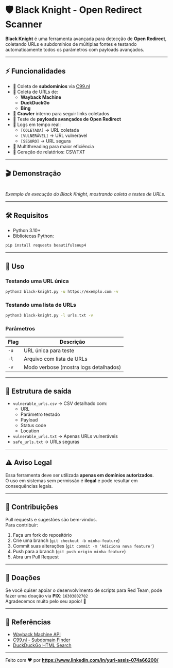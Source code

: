 # 🛡️ Black Knight - Open Redirect Scanner

&#x20;      &#x20;

**Black Knight** é uma ferramenta avançada para detecção de **Open Redirect**, coletando URLs e subdomínios de múltiplas fontes e testando automaticamente todos os parâmetros com payloads avançados.

---

## ⚡ Funcionalidades

- 🔹 Coleta de **subdomínios** via [C99.nl](https://subdomainfinder.c99.nl/)
- 🔹 Coleta de URLs de:
  - **Wayback Machine**
  - **DuckDuckGo**
  - **Bing**
- 🔹 **Crawler** interno para seguir links coletados
- 🔹 Teste de **payloads avançados de Open Redirect**
- 🔹 Logs em tempo real:
  - `[COLETADA]` → URL coletada
  - `[VULNERÁVEL]` → URL vulnerável
  - `[SEGURO]` → URL segura
- 🔹 Multithreading para maior eficiência
- 🔹 Geração de relatórios: CSV/TXT

---

## 🎬 Demonstração

\
*Exemplo de execução do Black Knight, mostrando coleta e testes de URLs.*

---

## 🛠️ Requisitos

- Python 3.10+
- Bibliotecas Python:

```bash
pip install requests beautifulsoup4
```

---

## 🚀 Uso

### Testando uma URL única

```bash
python3 black-knight.py -u https://exemplo.com -v
```

### Testando uma lista de URLs

```bash
python3 black-knight.py -l urls.txt -v
```

### Parâmetros

| Flag | Descrição                             |
| ---- | ------------------------------------- |
| `-u` | URL única para teste                  |
| `-l` | Arquivo com lista de URLs             |
| `-v` | Modo verbose (mostra logs detalhados) |

---

## 📄 Estrutura de saída

- `vulnerable_urls.csv` → CSV detalhado com:
  - URL
  - Parâmetro testado
  - Payload
  - Status code
  - Location
- `vulnerable_urls.txt` → Apenas URLs vulneráveis
- `safe_urls.txt` → URLs seguras

---

## ⚠️ Aviso Legal

Essa ferramenta deve ser utilizada **apenas em domínios autorizados**.\
O uso em sistemas sem permissão é **ilegal** e pode resultar em consequências legais.

---

## 📌 Contribuições

Pull requests e sugestões são bem-vindos.\
Para contribuir:

1. Faça um fork do repositório
2. Crie uma branch (`git checkout -b minha-feature`)
3. Commit suas alterações (`git commit -m 'Adiciona nova feature'`)
4. Push para a branch (`git push origin minha-feature`)
5. Abra um Pull Request

---

## 💖 Doações

Se você quiser apoiar o desenvolvimento de scripts para Red Team, pode fazer uma doação via **PIX**: `16303802702`\
Agradecemos muito pelo seu apoio! 🙏

---

## 🔗 Referências

- [Wayback Machine API](http://web.archive.org/)
- [C99.nl - Subdomain Finder](https://subdomainfinder.c99.nl/)
- [DuckDuckGo HTML Search](https://html.duckduckgo.com/html/)

---

Feito com ❤️ por **https://www.linkedin.com/in/yuri-assis-074a66200/**

